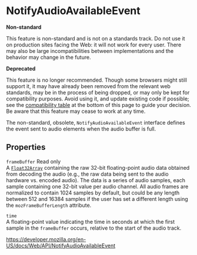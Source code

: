 NotifyAudioAvailableEvent
=========================

**Non-standard**

This feature is non-standard and is not on a standards track. Do not use it on production sites facing the Web: it will not work for every user. There may also be large incompatibilities between implementations and the behavior may change in the future.

**Deprecated**

This feature is no longer recommended. Though some browsers might still support it, it may have already been removed from the relevant web standards, may be in the process of being dropped, or may only be kept for compatibility purposes. Avoid using it, and update existing code if possible; see the [compatibility table](#browser_compatibility) at the bottom of this page to guide your decision. Be aware that this feature may cease to work at any time.

The non-standard, obsolete, `NotifyAudioAvailableEvent` interface defines the event sent to audio elements when the audio buffer is full.

Properties
----------

 `frameBuffer` <span class="badge inline readonly">Read only </span>   
A [`Float32Array`](https://developer.mozilla.org/en-US/docs/Web/JavaScript/Reference/Global_Objects/Float32Array) containing the raw 32-bit floating-point audio data obtained from decoding the audio (e.g., the raw data being sent to the audio hardware vs. encoded audio). The data is a series of audio samples, each sample containing one 32-bit value per audio channel. All audio frames are normalized to contain 1024 samples by default, but could be any length between 512 and 16384 samples if the user has set a different length using the `mozFrameBufferLength` attribute.

`time`  
A floating-point value indicating the time in seconds at which the first sample in the `frameBuffer` occurs, relative to the start of the audio track.

<a href="https://developer.mozilla.org/en-US/docs/Web/API/NotifyAudioAvailableEvent" class="_attribution-link">https://developer.mozilla.org/en-US/docs/Web/API/NotifyAudioAvailableEvent</a>
